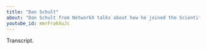 ```yaml
---
title: "Dan Schult"
about: "Dan Schult from NetworkX talks about how he joined the Scientific Python community and help it grow through his work at NetworkX. "
youtube_id: mmrFrakXuJc
---
```


Transcript.
